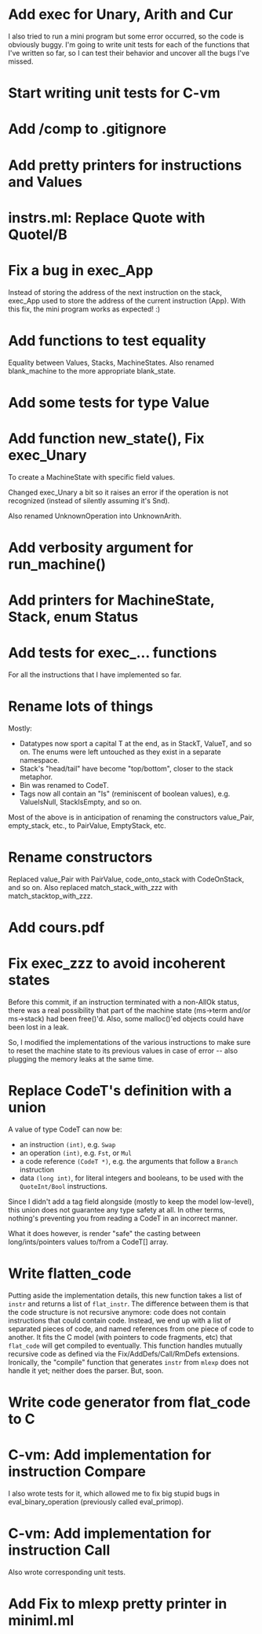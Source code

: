 # Add exec for Unary, Arith and Cur

I also tried to run a mini program but some error occurred, so the
code is obviously buggy. I'm going to write unit tests for each of
the functions that I've written so far, so I can test their
behavior and uncover all the bugs I've missed.

# Start writing unit tests for C-vm

# Add /comp to .gitignore

# Add pretty printers for instructions and Values

# instrs.ml: Replace Quote with QuoteI/B

# Fix a bug in exec_App

Instead of storing the address of the next instruction on the stack,
exec_App used to store the address of the current instruction (App).
With this fix, the mini program works as expected! :)

# Add functions to test equality

Equality between Values, Stacks, MachineStates.
Also renamed blank_machine to the more appropriate blank_state.

# Add some tests for type Value

# Add function new_state(), Fix exec_Unary

To create a MachineState with specific field values.

Changed exec_Unary a bit so it raises an error if the operation
is not recognized (instead of silently assuming it's Snd).

Also renamed UnknownOperation into UnknownArith.

# Add verbosity argument for run_machine()

# Add printers for MachineState, Stack, enum Status

# Add tests for exec_... functions

For all the instructions that I have implemented so far.

# Rename lots of things

Mostly:
- Datatypes now sport a capital T at the end, as in StackT, ValueT,
  and so on. The enums were left untouched as they exist in a
  separate namespace.
- Stack's "head/tail" have become "top/bottom", closer to the stack
  metaphor.
- Bin was renamed to CodeT.
- Tags now all contain an "Is" (reminiscent of boolean values),
  e.g. ValueIsNull, StackIsEmpty, and so on.

Most of the above is in anticipation of renaming the constructors
value_Pair, empty_stack, etc., to PairValue, EmptyStack, etc.

# Rename constructors

Replaced value_Pair with PairValue, code_onto_stack with CodeOnStack,
and so on. Also replaced match_stack_with_zzz with
match_stacktop_with_zzz.

# Add cours.pdf

# Fix exec_zzz to avoid incoherent states

Before this commit, if an instruction terminated with a non-AllOk
status, there was a real possibility that part of the machine state
(ms->term and/or ms->stack) had been free()'d. Also, some
malloc()'ed objects could have been lost in a leak.

So, I modified the implementations of the various instructions to
make sure to reset the machine state to its previous values in case
of error -- also plugging the memory leaks at the same time.

# Replace CodeT's definition with a union

A value of type CodeT can now be:
- an instruction `(int)`, e.g. `Swap`
- an operation `(int)`, e.g. `Fst`, or `Mul`
- a code reference `(CodeT *)`, e.g. the arguments that follow a
  `Branch` instruction
- data `(long int)`, for literal integers and booleans, to be used
  with the `QuoteInt/Bool` instructions.

Since I didn't add a tag field alongside (mostly to keep the model
low-level), this union does not guarantee any type safety at all.
In other terms, nothing's preventing you from reading a CodeT in an
incorrect manner.

What it does however, is render "safe" the casting between
long/ints/pointers values to/from a CodeT[] array.

# Write flatten_code

Putting aside the implementation details, this new function takes a
list of `instr` and returns a list of `flat_instr`.
The difference between them is that the code structure is not recursive
anymore: code does not contain instructions that could contain code.
Instead, we end up with a list of separated pieces of code, and named
references from one piece of code to another. It fits the C model (with
pointers to code fragments, etc) that `flat_code` will get compiled to
eventually.
This function handles mutually recursive code as defined via the
Fix/AddDefs/Call/RmDefs extensions. Ironically, the "compile" function
that generates `instr` from `mlexp` does not handle it yet; neither
does the parser. But, soon.

# Write code generator from flat_code to C

# C-vm: Add implementation for instruction Compare

I also wrote tests for it, which allowed me to fix big stupid bugs in
eval_binary_operation (previously called eval_primop).

# C-vm: Add implementation for instruction Call

Also wrote corresponding unit tests.

# Add Fix to mlexp pretty printer in miniml.ml